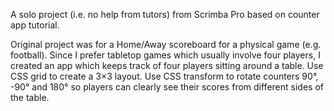 A solo project (i.e. no help from tutors) from Scrimba Pro based on counter app tutorial.

Original project was for a Home/Away scoreboard for a physical game (e.g. football).
Since I prefer tabletop games which usually involve four players, I created an app which keeps track of four players sitting around a table.
Use CSS grid to create a 3×3 layout.
Use CSS transform to rotate counters 90°, -90° and 180° so players can clearly see their scores from different sides of the table.
